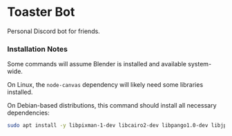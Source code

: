 # Toaster Bot
Personal Discord bot for friends.

### Installation Notes
Some commands will assume Blender is installed and available system-wide.

On Linux, the `node-canvas` dependency will likely need some libraries installed.

On Debian-based distributions, this command should install all necessary dependencies:
```bash
sudo apt install -y libpixman-1-dev libcairo2-dev libpango1.0-dev libjpeg8-dev libgif-dev
```
